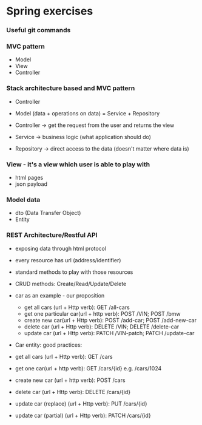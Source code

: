 # Spring exercises

### Useful  git commands

###  MVC pattern
- Model
- View
- Controller

### Stack architecture based and MVC pattern
- Controller
- Model (data + operations on data) = Service + Repository

- Controller -> get the request from the user and returns the view
- Service -> business logic (what application should do)
- Repository -> direct access to the data (doesn't matter where data is)

### View - it's a view which user is  able to play with
- html pages
- json payload

### Model data
- dto (Data Transfer Object)
- Entity

### REST Architecture/Restful API
- exposing data through html protocol
- every resource has url (address/identifier)
- standard methods to play with those resources
- CRUD methods: Create/Read/Update/Delete
- car as an example - our proposition
  - get all cars (url + Http verb): GET /all-cars
  - get one particular car(url + http verb): POST /VIN; POST /bmw
  - create new car(url + Http verb): POST /add-car; POST /add-new-car
  - delete car (url + Http verb): DELETE /VIN; DELETE /delete-car
  - update car (url + Http verb): PATCH /VIN-patch; PATCH /update-car
  
- Car entity: good practices:
 - get all cars (url + Http verb): GET /cars
 - get one car(url + http verb): GET /cars/{id} e.g. /cars/1024
 - create new car (url + http verb): POST /cars 
 - delete car (url + Http verb): DELETE /cars/{id}
 - update car (replace) (url + Http verb): PUT /cars/{id}
 - update car (partial) (url + Http verb): PATCH /cars/{id}
